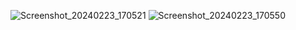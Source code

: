 ![Screenshot_20240223_170521](https://github.com/named-JM/BMI-Calculator/assets/123151583/8b6be455-a431-4408-9c7a-681c4dbd3806)
![Screenshot_20240223_170550](https://github.com/named-JM/BMI-Calculator/assets/123151583/64a45ad6-66cf-4671-b80d-3053ec9972e2)
